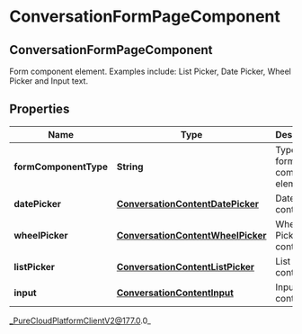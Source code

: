 # ConversationFormPageComponent

## ConversationFormPageComponent
Form component element. Examples include: List Picker, Date Picker, Wheel Picker and Input text.

## Properties

|Name | Type | Description | Notes|
|------------ | ------------- | ------------- | -------------|
| **formComponentType** | **String** | Type of this form component element | [optional] |
| **datePicker** | [**ConversationContentDatePicker**](ConversationContentDatePicker) | Date Picker content. | [optional] |
| **wheelPicker** | [**ConversationContentWheelPicker**](ConversationContentWheelPicker) | Wheel Picker content. | [optional] |
| **listPicker** | [**ConversationContentListPicker**](ConversationContentListPicker) | List Picker content. | [optional] |
| **input** | [**ConversationContentInput**](ConversationContentInput) | Input content. | [optional] |



_PureCloudPlatformClientV2@177.0.0_
